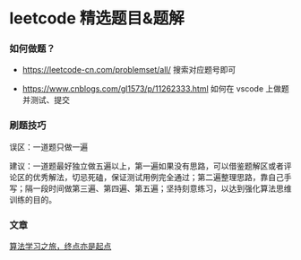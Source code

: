 # leetcode 精选题目&题解

### 如何做题？

- https://leetcode-cn.com/problemset/all/ 搜索对应题号即可

- https://www.cnblogs.com/gl1573/p/11262333.html 如何在 vscode 上做题并测试、提交

### 刷题技巧

误区：一道题只做一遍

建议：一道题最好独立做五遍以上，第一遍如果没有思路，可以借鉴题解区或者评论区的优秀解法，切忌死磕，保证测试用例完全通过；第二遍整理思路，靠自己手写；隔一段时间做第三遍、第四遍、第五遍；坚持刻意练习，以达到强化算法思维训练的目的。

### 文章

[算法学习之旅，终点亦是起点](https://learnku.com/articles/49105)
